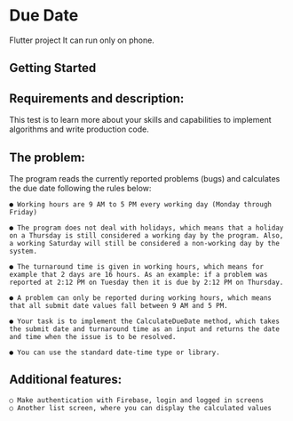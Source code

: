 # Due Date

Flutter project
It can run only on phone.

## Getting Started

## Requirements and description:

This test is to learn more about your skills and capabilities to implement algorithms and write production code. 

## The problem: 
The program reads the currently reported problems (bugs) and calculates the due date following the rules below: 

    ● Working hours are 9 AM to 5 PM every working day (Monday through Friday) 
    
    ● The program does not deal with holidays, which means that a holiday on a Thursday is still considered a working day by the program. Also, a working Saturday will still be considered a non-working day by the system. 
    
    ● The turnaround time is given in working hours, which means for example that 2 days are 16 hours. As an example: if a problem was reported at 2:12 PM on Tuesday then it is due by 2:12 PM on Thursday. 
    
    ● A problem can only be reported during working hours, which means that all submit date values fall between 9 AM and 5 PM. 
    
    ● Your task is to implement the CalculateDueDate method, which takes the submit date and turnaround time as an input and returns the date and time when the issue is to be resolved. 
    
    ● You can use the standard date-time type or library. 
    
## Additional features:
    ○ Make authentication with Firebase, login and logged in screens
    ○ Another list screen, where you can display the calculated values
